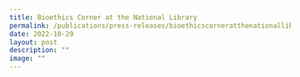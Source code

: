 ```yaml
---
title: Bioethics Corner at the National Library
permalink: /publications/press-releases/bioethicscorneratthenationallibrary/
date: 2022-10-29
layout: post
description: ""
image: ""
---
```

